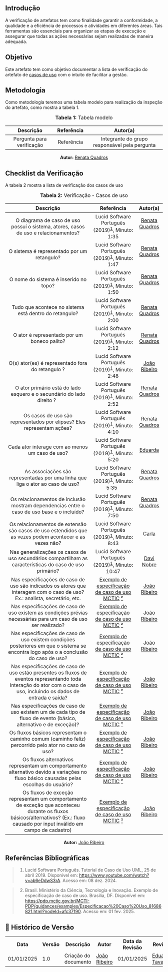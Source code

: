 ## Introdução
A verificação de artefatos tem como finalidade garantir a conformidade, a qualidade e a eficiência de processos e atividades em diferentes áreas. Tais ferramentas são essenciais para organizar as etapas de execução e assegurar que todas as ações necessárias sejam realizadas de maneira adequada. 

## Objetivo
Este artefato tem como objetivo documentar a lista de verificação do artefato de [casos de uso](../../Modelagem/Caso_de_uso.md) com o intuito de facilitar a gestão.

## Metodologia
Como metodologia teremos uma tabela modelo para realização da inspeção do artefato, como mostra a tabela 1. 

<center>
<font size="3"><b>Tabela 1:</b> Tabela modelo </font>

| Descrição | Referência | Autor(a) |
|:---------:|:---------:|:-----------:|
| Pergunta para verificação | Referência | Integrante do grupo responsável pela pergunta |

<p align="center"><b>Autor:</b> <a href="https://github.com/Renatinha28">Renata Quadros</a></p> 
</center>

## Checklist da Verificação
A tabela 2 mostra a lista de verificação dos casos de uso

<center>
<font size="3"><b>Tabela 2:</b> Verificação - Casos de uso </font>

|                                                                         Descrição                                                                                    | Referência                                                           | Autor(a)                                       |
| :------------------------------------------------------------------------------------------------------------------------------------------------------------------: | :------------------------------------------------------------------: | :--------------------------------------------: |
|                                    O diagrama de caso de uso possuí o sistema, atores, casos de uso e relacionamentos?                                               | Lucid Software Português (2019)<sup>[1](#ref1)</sup>, Minuto: 1:35   | [Renata Quadros](https://github.com/Renatinha28)   |
|                                                        O sistema é representado por um retangulo?                                                                    | Lucid Software Português (2019)<sup>[1](#ref1)</sup>, Minuto: 1:47   | [Renata Quadros](https://github.com/Renatinha28)   |
|                                                          O nome do sistema é inserido no topo?                                                                       | Lucid Software Português (2019)<sup>[1](#ref1)</sup>, Minuto: 1:50   | [Renata Quadros](https://github.com/Renatinha28)   |
|                                                  Tudo que acontece no sistema está dentro do retangulo?                                                              | Lucid Software Português (2019)<sup>[1](#ref1)</sup>, Minuto: 2:00   | [Renata Quadros](https://github.com/Renatinha28)   |
|                                                        O ator é representado por um boneco palito?                                                                   | Lucid Software Português (2019)<sup>[1](#ref1)</sup>, Minuto: 2:12   | [Renata Quadros](https://github.com/Renatinha28)   |
|                                                     O(s) ator(es) é representado fora do retangulo ?                                                                 | Lucid Software Português (2019)<sup>[1](#ref1)</sup>, Minuto: 2:48   | [João Ribeiro](https://github.com/Joa0V)           |
|                                          O ator primário está do lado esquero e o secundário do lado direito ?                                                       | Lucid Software Português (2019)<sup>[1](#ref1)</sup>, Minuto: 2:52   | [Renata Quadros](https://github.com/Renatinha28)   |
|                                          Os casos de uso são representados por elipses? Eles representam ações?                                                      | Lucid Software Português (2019)<sup>[1](#ref1)</sup>, Minuto: 4:10   | [Renata Quadros](https://github.com/Renatinha28)   |
|                                                     Cada ator interage com ao menos um caso de uso?                                                                  | Lucid Software Português (2019)<sup>[1](#ref1)</sup>, Minuto: 5:20   | [Eduarda](https://github.com/erteduarda)           |
|                                       As associações são representadas por uma linha que liga o ator ao caso de uso?                                                 | Lucid Software Português (2019)<sup>[1](#ref1)</sup>, Minuto: 5:35   | [Renata Quadros](https://github.com/Renatinha28)   |
|                                Os relacionamentos de inclusão mostram dependencias entre o caso de uso base e o incluído?                                            | Lucid Software Português (2019)<sup>[1](#ref1)</sup>, Minuto: 7:50   | [Renata Quadros](https://github.com/Renatinha28)   |
|                          Os relacionamentos de extensão são casos de uso estendidos que as vezes podem acontecer e as vezes não?                                     | Lucid Software Português (2019)<sup>[1](#ref1)</sup>, Minuto: 8:43   | [Carla](https://github.com/ccarlaa)                |
|                          Nas generalizações os casos de uso secundários compartilham as características do caso de uso primário?                                     | Lucid Software Português (2019)<sup>[1](#ref1)</sup>, Minuto: 10:47  | [Davi Nobre](https://github.com/Jagaima)           |
|                          Nas especificações de caso de uso são indicados os atores que interagem com o caso de uso? Ex.: analista, secretário, etc.                  | [Exemplo de especificação de caso de uso MCTIC](../../assets/images/verificacao/especificacao2.PNG) [²](#ref2)  | [João Ribeiro](https://github.com/Joa0V) |
|                                  Nas especificações de caso de uso existem as condições prévias necessárias para um caso de uso ser realizado?                       | [Exemplo de especificação de caso de uso MCTIC](../../assets/images/verificacao/especificacao3.PNG) [²](#ref2)  | [João Ribeiro](https://github.com/Joa0V)           |
|           Nas especificações de caso de uso existem condições posteriores em que o sistema se encontra logo após o a conclusão do caso de uso?                       | [Exemplo de especificação de caso de uso MCTIC](../../assets/images/verificacao/especificacao4.PNG) [²](#ref2)  | [João Ribeiro](https://github.com/Joa0V)           |
|  Nas especificações de caso de uso estão presentes os fluxos de eventos representando toda interação do ator com o caso de uso, incluindo os dados de entrada e saída? | [Exemplo de especificação de caso de uso MCTIC](../../assets/images/verificacao/especificacao8.PNG) [²](#ref2)  | [João Ribeiro](https://github.com/Joa0V)           |
|                                Nas especificações de caso de uso existem um de cada tipo de fluxo de evento (básico, alternativo e de exceção)?                                 |  [Exemplo de especificação de caso de uso MCTIC](../../assets/images/verificacao/especificacao8.PNG) [²](#ref2) | [João Ribeiro](https://github.com/Joa0V)           |
|                                       Os fluxos básicos representam o caminho comum (caminho feliz) percorrido pelo ator no caso de uso?                                        |  [Exemplo de especificação de caso de uso MCTIC](../../assets/images/verificacao/especificacao5.PNG) [²](#ref2) | [João Ribeiro](https://github.com/Joa0V)           |
|          Os fluxos alternativos representam um comportamento alternativo devido a variações no fluxo básico causadas pelas escolhas do usuário?                      |  [Exemplo de especificação de caso de uso MCTIC](../../assets/images/verificacao/especificacao6.PNG) [²](#ref2)  | [João Ribeiro](https://github.com/Joa0V) |
| Os fluxos de exceção representam um comportamento de exceção que aconteceu durante os fluxos básicos/alternativos? (Ex.: fluxo causado por input inválido em campo de cadastro) | [Exemplo de especificação de caso de uso MCTIC](../../assets/images/verificacao/especificacao7.PNG) [²](#ref2)   | [João Ribeiro](https://github.com/Joa0V) |




<p align="center"><b>Autor:</b> <a href="https://github.com/Joa0V">João Ribeiro</a></p> 
</center>

## Referências Bibliográficas
> 1. <a id="ref1"></a> Lucid Software Português. Tutorial de Caso de Uso UML, 25 de abril 2019. Disponível em: https://www.youtube.com/watch?v=ab6eDdwS3rA. Acesso em: 08 dez. 2024.

> 2. <a id="ref2"></a> Brasil. Ministério da Ciência, Tecnologia e Inovação. Exemplo de especificação de caso de uso. Brasília, DF. Disponível em: https://pdp.mctic.gov.br/MCTI-PDP/guidances/examples/Especificacao%20Caso%20Uso_81686821.html?nodeId=afc37190. Acesso em: 01 fev. 2025.

## :round_pushpin: Histórico de Versão 

<div align="center">
    <table>
        <tr>
            <th>Data</th>
            <th>Versão</th>
            <th>Descrição</th>
            <th>Autor</th>
            <th>Data da Revisão</th>
            <th>Revisor</th>
        </tr>
        <tr>
            <td>01/01/2025</td>
            <td>1.0</td>
            <td>Criação do documento</td>
            <td><a href="https://github.com/Joa0V">João Ribeiro</a></td>
            <td>01/01/2025</td>
            <td><a href="https://github.com/erteduarda">Eduarda Tavares</a></td>
        </tr>
    </table>
</div>
